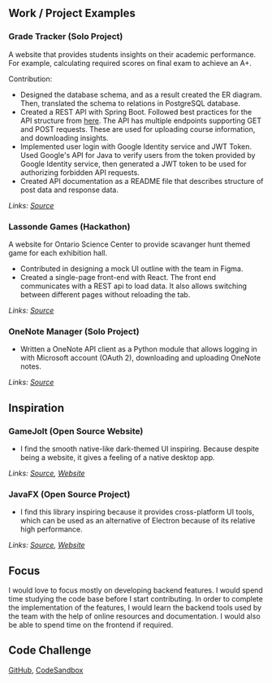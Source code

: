 ## Work / Project Examples

### Grade Tracker (Solo Project)
A website that provides students insights on their academic performance. For example, calculating required scores on final exam to achieve an A+.

Contribution:
* Designed the database schema, and as a result created the ER diagram. Then, translated the schema to relations in PostgreSQL database. 
* Created a REST API with Spring Boot. Followed best practices for the API structure from [here](https://docs.microsoft.com/en-us/azure/architecture/best-practices/api-design). The API has multiple endpoints supporting GET and POST requests. These are used for uploading course information, and downloading insights.
* Implemented user login with Google Identity service and JWT Token. Used Google's API for Java to verify users from the token provided by Google Identity service, then generated a JWT token to be used for authorizing forbidden API requests.
* Created API documentation as a README file that describes structure of post data and response data.  

_Links: [Source](https://github.com/rafsun-yu/grade-tracker-api)_

### Lassonde Games (Hackathon)
A website for Ontario Science Center to provide scavanger hunt themed game for each exhibition hall.

* Contributed in designing a mock UI outline with the team in Figma. 
* Created a single-page front-end with React. The front end communicates with a REST api to load data. It also allows switching between different pages without reloading the tab.

_Links: [Source](https://github.com/rafsun-yu/osc-frontend)_

### OneNote Manager (Solo Project)
* Written a OneNote API client as a Python module that allows logging in with Microsoft account (OAuth 2), downloading and uploading OneNote notes. 

_Links: [Source](https://github.com/rafsun-yu/onenote-manager)_

## Inspiration
### GameJolt (Open Source Website)
* I find the smooth native-like dark-themed UI inspiring. Because despite being a website, it gives a feeling of a native desktop app. 
 
_Links: [Source](https://github.com/gamejolt/gamejolt), [Website](https://gamejolt.com/)_
 
### JavaFX (Open Source Project)
* I find this library inspiring because it provides cross-platform UI tools, which can be used as an alternative of Electron because of its relative high performance. 

_Links: [Source](https://github.com/openjdk/jfx), [Website](https://openjfx.io/)_


## Focus

I would love to focus mostly on developing backend features. I would spend time studying the code base before I start contributing. In order to complete the implementation of the features, I would learn the backend tools used by the team with the help of online resources and documentation. I would also be able to spend time on the frontend if required.

## Code Challenge
[GitHub](https://github.com/rafsun-yu/cm-coding-assessment), [CodeSandbox](https://codesandbox.io/s/lchn3l)


